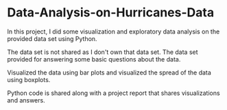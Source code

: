 # Data-Analysis-on-Hurricanes-Data
In this project, I did some visualization and exploratory data analysis on the provided data set using Python. 

The data set is not shared as I don't own that data set.
The data set provided for answering some basic questions about the data.

Visualized the data using bar plots and visualized the spread of the data using boxplots.

Python code is shared along with a project report that shares visualizations and answers. 
